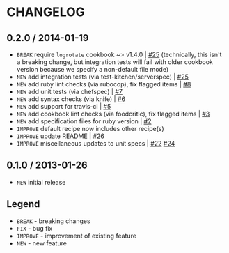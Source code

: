 CHANGELOG
=========

0.2.0 / 2014-01-19
------------------

- `BREAK` require `logrotate` cookbook ~> v1.4.0 | [#25][]
  (technically, this isn't a breaking change, but integration tests will fail with older cookbook version because we specify a non-default file mode)
- `NEW` add integration tests (via test-kitchen/serverspec) | [#25][]
- `NEW` add ruby lint checks (via rubocop), fix flagged items | [#8][]
- `NEW` add unit tests (via chefspec) | [#7][]
- `NEW` add syntax checks (via knife) | [#6][]
- `NEW` add support for travis-ci | [#5][]
- `NEW` add cookbook lint checks (via foodcritic), fix flagged items | [#3][]
- `NEW` add specification files for ruby version | [#2][]
- `IMPROVE` default recipe now includes other recipe(s)
- `IMPROVE` update README | [#26][]
- `IMPROVE` miscellaneous updates to unit specs | [#22][] [#24][]


0.1.0 / 2013-01-26
------------------

- `NEW` initial release


Legend
------

- `BREAK`   - breaking changes
- `FIX`     - bug fix
- `IMPROVE` - improvement of existing feature
- `NEW`     - new feature

<!--- The following link definition list is generated by PimpMyChangelog --->
[#2]: https://github.com/jhx/cookbook-logrotate_/issues/2
[#3]: https://github.com/jhx/cookbook-logrotate_/issues/3
[#5]: https://github.com/jhx/cookbook-logrotate_/issues/5
[#6]: https://github.com/jhx/cookbook-logrotate_/issues/6
[#7]: https://github.com/jhx/cookbook-logrotate_/issues/7
[#8]: https://github.com/jhx/cookbook-logrotate_/issues/8
[#22]: https://github.com/jhx/cookbook-logrotate_/issues/22
[#24]: https://github.com/jhx/cookbook-logrotate_/issues/24
[#25]: https://github.com/jhx/cookbook-logrotate_/issues/25
[#26]: https://github.com/jhx/cookbook-logrotate_/issues/26
